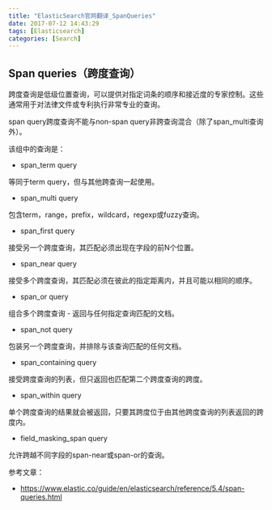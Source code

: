 ```yaml
---
title: "ElasticSearch官网翻译_SpanQueries"
date: 2017-07-12 14:43:29
tags: [Elasticsearch]
categories: [Search]
---
```


## Span queries（跨度查询）

跨度查询是低级位置查询，可以提供对指定词条的顺序和接近度的专家控制。这些通常用于对法律文件或专利执行非常专业的查询。

span query跨度查询不能与non-span query非跨查询混合（除了span_multi查询外）。

该组中的查询是：

- span_term query

等同于term query，但与其他跨查询一起使用。

- span_multi query

包含term，range，prefix，wildcard，regexp或fuzzy查询。

- span_first query

接受另一个跨度查询，其匹配必须出现在字段的前N个位置。

- span_near query

接受多个跨度查询，其匹配必须在彼此的指定距离内，并且可能以相同的顺序。

- span_or query

组合多个跨度查询 - 返回与任何指定查询匹配的文档。

- span_not query

包装另一个跨度查询，并排除与该查询匹配的任何文档。

- span_containing query

接受跨度查询的列表，但只返回也匹配第二个跨度查询的跨度。

- span_within query

单个跨度查询的结果就会被返回，只要其跨度位于由其他跨度查询的列表返回的跨度内。

- field_masking_span query

允许跨越不同字段的span-near或span-or的查询。

参考文章：

- https://www.elastic.co/guide/en/elasticsearch/reference/5.4/span-queries.html

